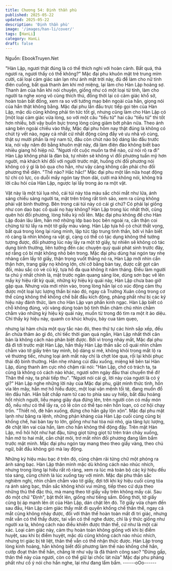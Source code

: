 ```yaml
---
title: Chương 54: Định thần phù
published: 2025-05-22
updated: 2025-05-22
description: 'Định thần phù'
image: '/images/han-li/cover/'
tags: [HanLi]
category: HanLi
draft: false
---
```


Nguồn: EbookTruyen.Net

"Hàn Lập, ngươi thật đúng là có thể thích nghi với hoàn cảnh. Bất
quá, thả ngươi ra, ngươi thấy có thể không?" Mặc đại phu khuôn
mặt trẻ trung mỉm cười, cái loại cảm giác sán lạn như ánh mặt trời
này, đủ để làm cho nữ tính điên cuồng, bất quá thanh âm khi mở
miệng, lại làm cho Hàn Lập hoảng sợ.
Thanh âm của hắn khi nói chuyện, giống như có một loại từ tính,
làm cho người ta nghe xong vô cùng thích thú, đồng thời lại có
cảm giác khổ sở, hoàn toàn bất đồng, xem ra so với tướng mạo
bên ngoài của hắn, giọng nói của hắn thật không bằng.
Mặc đại phu lần đầu trực tiếp gọi tên của Hàn Lập, mặc dù cũng
không phải tin tức tốt gì, nhưng cũng làm cho Hàn Lập có [một
loại cảm giác vừa lòng, so với một câu "tiểu tử" hai câu "tiểu tử"
thì tốt hơn nhiều, bởi vậy buồn bực trong lòng cũng giảm bớt
phân nửa.
Theo ánh sáng bên ngoài chiếu vào thấy, Mặc đại phu hôm nay
thật đúng là không có chút tỳ vết nào, ngay cả nhất cử nhất động
cũng đầy vẻ ưu nhã vô cùng, thật sự mười phần là mỹ nam tử,
đâu còn chút nào bộ dáng lão đầu trước kia, nói vậy năm đó bằng
khuôn mặt này, đã làm điên đảo không biết bao nhiêu giang hồ
hiệp nữ.
"Ngươi rốt cuộc muốn ta thế nào, cứ nói rõ ra đi" Hàn Lập không
phải là đàn bà, tự nhiên sẽ không vì đối phương tuấn mỹ hơn
người, mà khách khí đối với người trước mặt, huống chi đối
phương nói không có ý gì là bỏ qua cho hắn, như vậy càng không
cần phải cho đối phương thể diện.
"Thế nào? Hắc hắc!" Mặc đại phu một lần nữa hoạt động tứ chi có
lực, co duỗi mấy ngón tay thon dài, cười mà không nói, không trả
lời câu hỏi của Hàn Lập, ngược lại lấy trong áo ra một vật.

Vật này là một túi lụa nhỏ, cái túi này tỏa màu sắc chói mắt như
lửa, ánh sáng chiếu sáng người ta, mặt trên trông rất tinh sảo,
xem ra cũng không phải vật bình thường.
Bên trong cái túi này có cái gì chứ? Có phải lại giống như con dao
bạc cổ quái nọ hay không? Hàn Lập trong lúc nhất thời, cũng
quên hỏi đối phương, lòng hiếu kỳ nổi lên.
Mặc đại phu không để cho Hàn Lập đoán lâu lắm, hắn mở những
lớp bao bọc bên ngoài ra, cẩn thận coi chừng từ từ lấy ra một tờ
giấy màu vàng.
Hàn Lập tựa hồ có chút thất vọng, bất quá trong lòng lại rùng
mình, lập tức tập trung tinh thần, bởi vì hắn biết rõ càng là nhìn
không ra vật gì, càng có thể có tác dụng không thể tưởng tượng
được, đối phương lúc này lấy ra một tờ giấy, tự nhiên sẽ không có
tác dụng bình thường, liên tưởng đến các chuyện quỷ quái phát
sinh trước đây, sợ rằng có bí mật không nhỏ bên trong.
Mặc đại phu dùng hai ngón tay nhẹ nhàng cầm lấy tờ giấy, thận
trọng vuốt thẳng nó ra, Hàn Lập mới nhìn cẩn thận hơn, trang
giấy nọ không lớn, chỉ cỡ bằng bàn tay, được cắt gọt cân đối,
màu sắc có vẻ cũ kỹ, tựa hồ đa qua không ít năm tháng.
Điều làm người ta chú ý nhất chính là, mặt trước ngân quang
sáng lòe, dùng sơn bạc vẽ lên mấy ký hiệu rất kỳ quái, những ký
hiệu kỳ quái này, Hàn Lập chưa bao giờ gặp qua.
Nhưng vừa mới nhìn vào, trong lòng hắn lại có xúc động cảm thụ
được một loại lực lượng thần bí nào đó, ngay cả Trường Xuân
công trong cơ thể cũng không thể khống chế bắt đầu kích động,
phảng phất như bị các ký hiệu này đánh thức, làm cho Hàn Lập
vạn phần kinh ngạc.
Hàn Lập biết có chỗ không đúng, vội vàng dùng toàn bộ tinh thần
chăm chú nhìn chằm chằm vào những ký hiệu kỳ quái này, muốn
từ trong đó tìm ra một ít ảo diệu.
Chỉ thấy ký hiệu này, quanh co khúc khuỷu, bảy cua tám quẹo,

nhưng lại hàm chứa một quy tắc nào đó, theo thứ tự các hình sắp
xếp, đều ẩn chứa thâm ảo gì đó, chỉ tiếc thời gian quá ngắn, Hàn
Lập nhất thời căn bản là không cách nào phân biệt được.
Bởi vì trong nháy mắt, Mặc đại phu đã đi tới trước mặt Hàn Lập,
hắn thấy Hàn Lập thần sắc cổ quái nhìn chằm chằm vào tờ giấy
trên tay mình, bộ dáng si mê, không khỏi trong mắt lộ ra vẻ
thương tiếc, nhưng loại ánh mắt này chỉ là chợt lóe qua, rồi lại
khôi phục thái độ bình thường.
Hắn nhẹ nhàng cúi đầu xuống, miệng kề bên tai Hàn Lập, dùng
thanh âm cực nhỏ chậm rãi nói:
"Hàn Lập, chớ có trách ta, ta cũng là không có cách nào khác,
ngươi sớm ngày đầu thai chuyển thế đi! Thân thể này, ta phải tiếp
thu".
"Ngươi nói cái gì, lời này của ngươi là có ý gì?" Hàn Lập nghe
những lời này của Mặc đại phu, giật mình thức tỉnh, hồn vía lên
mây, hắn mơ hồ hiểu được, một loại vận mệnh tồi tệ, đang muốn
đổ lên đầu hắn.
Hắn bất chấp nam tử cao to phía sau uy hiếp, bắt đầu hoảng hốt
nhích người, liều mạng giãy dụa đứng lên, trên người còn có mấy
món đồ, nếu như có thể lấy ra, có lẽ còn có thể tạo nên hỗn loạn,
có cơ hội chạy trốn.
"Thiết nô, đè hắn xuống, đừng cho hắn gây lộn xộn".
Mặc đại phu mặt lạnh như băng ra lệnh, những phản kháng của
Hàn Lập cuối cùng cũng bị khống chế, hai bàn tay to lớn, giống
như hai tòa núi nhỏ, gia tăng lực lượng, đè chặt lên vai của hắn,
làm cho hắn không thể động đậy.
Trên mặt Hàn Lập, mồ hôi hột như hạt đậu, từng giọt từng giọt từ
trên trán chảy xuống, hắn mở to hai mắt, cắn chặt môi, trơ mắt
nhìn đối phương đang lẩm bẩm trước mặt mình.
Mặc đại phu ngón tay mang theo theo giấy vàng, theo chú ngữ,
bắt đầu không gió mà lay động.

Những ký hiệu màu bạc ở trên đó, cũng chậm rãi từng chữ một
phóng ra ánh sáng bạc.
Hàn Lập thân mình mặc dù không cách nào nhúc nhích, nhưng
trong lòng lại hiểu rất rõ ràng, xem ra lúc mà toàn bộ các ký hiệu
đều tỏa sáng, cũng chính là lúc xuống tay với mình.
Mặc đại phu thần sắc nghiêm nghị, nhìn chằm chằm vào tờ giấy,
đợi tới khi ký hiệu cuối cùng tỏa ra ánh sáng bạc, thần sắc không
khỏi vui mừng, tiếp theo cứ dựa theo những thủ thế đặc thù, mà
mang theo tờ giấy vẩy trên không mấy cái.
Sau đó một chữ "Định", bật thốt lên, giống như tiếng sấm.
Đồng thời, tờ giấy cũng bị áp mạnh lên ót của Hàn Lập, dán chặt
lên đó.
Tờ giấy vừa chạm đến sau đầu, Hàn Lập cảm giác thấy mất đi
quyền khống chế thân thể, ngay cả mắt cũng không nháy được,
đối với thân thể hoàn toàn mất đi tri giác, nhưng mắt vẫn có thể
thấy được, tai vẫn có thể nghe được, chỉ là ý thức giống như
người xa lạ, không cách nào điều khiển được thân thể, cứ như là
một cái xác.
Loại cảm giác này, cảm thụ hoàn toàn không giống với khi bị điểm
huyệt, sau khi bị điểm huyệt, mặc dù cũng không cách nào nhúc
nhích, nhưng tri giác bị tê liệt, thân thể vẫn có thể nhận thức
được.
Hàn Lập trong lòng kinh hoảng, hắn không biết đối phương làm
thế nào khống chế hắn, cướp đoạt thân thể hắn, chẳng lẻ như
vậy là đã thành công sao?
"Đừng gấp, thân thể này của ngươi, còn có thể giữ lại chốc lát
nữa" Mặc đại phu phảng phất như cố ý nói cho hắn nghe, lại như
đang lẩm bẩm.
------oOo------
